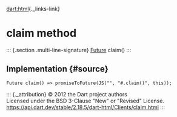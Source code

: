 [dart:html](../../dart-html/dart-html-library){._links-link}

claim method
============

::: {.section .multi-line-signature}
[Future](../../dart-async/future-class) claim()
:::

Implementation {#source}
--------------

``` {.language-dart data-language="dart"}
Future claim() => promiseToFuture(JS("", "#.claim()", this));
```

::: {._attribution}
© 2012 the Dart project authors\
Licensed under the BSD 3-Clause \"New\" or \"Revised\" License.\
<https://api.dart.dev/stable/2.18.5/dart-html/Clients/claim.html>
:::
